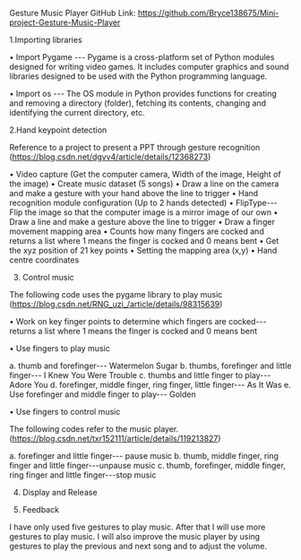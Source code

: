 Gesture Music Player
GitHub Link: https://github.com/Bryce138675/Mini-project-Gesture-Music-Player 

1.Importing libraries

•	Import Pygame --- Pygame is a cross-platform set of Python modules designed for writing video games. It includes computer graphics and sound libraries designed to be used with the Python programming language.

•	Import os --- The OS module in Python provides functions for creating and removing a directory (folder), fetching its contents, changing and identifying the current directory, etc.

2.Hand keypoint detection

Reference to a project to present a PPT through gesture recognition (https://blog.csdn.net/dgvv4/article/details/12368273)

•	Video capture (Get the computer camera, Width of the image, Height of the image)
•	Create music dataset (5 songs)
•	Draw a line on the camera and make a gesture with your hand above the line to trigger
•	Hand recognition module configuration (Up to 2 hands detected)
•	FlipType--- Flip the image so that the computer image is a mirror image of our own
•	Draw a line and make a gesture above the line to trigger
•	Draw a finger movement mapping area
•	Counts how many fingers are cocked and returns a list where 1 means the finger is cocked and 0 means bent
•	Get the xyz position of 21 key points
•	Setting the mapping area (x,y)
•	Hand centre coordinates

3.	Control music

The following code uses the pygame library to play music (https://blog.csdn.net/RNG_uzi_/article/details/98315639)

•	Work on key finger points to determine which fingers are cocked--- returns a list where 1 means the finger is cocked and 0 means bent

•	Use fingers to play music

a.	thumb and forefinger--- Watermelon Sugar
b.	thumbs, forefinger and little finger--- I Knew You Were Trouble
c.	thumbs and little finger to play--- Adore You
d.	forefinger, middle finger, ring finger, little finger--- As It Was
e.	Use forefinger and middle finger to play--- Golden

•	Use fingers to control music

The following codes refer to the music player. (https://blog.csdn.net/txr152111/article/details/119213827)

a.	forefinger and little finger--- pause music
b.	thumb, middle finger, ring finger and little finger---unpause music
c.	thumb, forefinger, middle finger, ring finger and little finger---stop music

4.	Display and Release

5.	Feedback 

I have only used five gestures to play music. After that I will use more gestures to play music. I will also improve the music player by using gestures to play the previous and next song and to adjust the volume.
